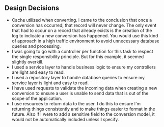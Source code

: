 ## Design Decisions
- Cache utilized when converting. I came to the conclusion that once a conversion has occurred, that record will never change. The only event that had to occur on a record that already exists is the creation of the log to indicate a new conversion has happened. You would use this kind of approach in a high traffic environment to avoid unnecessary database queries and processing.
- I was going to go with a controller per function for this task to respect the single responsibility principle. But for this example, it seemed slightly overkill.
- I used a service layer to handle business logic to ensure my controllers are light and easy to read.
- I used a repository layer to handle database queries to ensure my service layer is light and easy to read.
- I have used requests to validate the incoming data when creating a new conversion to ensure a user is unable to send data that is out of the scope of the application.
- I use resources to return data to the user. I do this to ensure I'm returning things consistently and to make things easier to format in the future. Also if I were to add a sensitive field to the conversion model, it would not be automatically included unless I specify.
